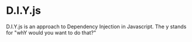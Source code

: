 D.I.Y.js
========

D.I.Y.js is an approach to Dependency Injection in Javascript. The y stands for "whY would you want to do that?"
